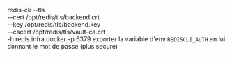 redis-cli --tls \
  --cert /opt/redis/tls/backend.crt \
  --key /opt/redis/tls/backend.key \
  --cacert /opt/redis/tls/vault-ca.crt \
  -h redis.infra.docker -p 6379
exporter la variable d'env `REDISCLI_AUTH` en lui donnant le mot de passe (plus secure)